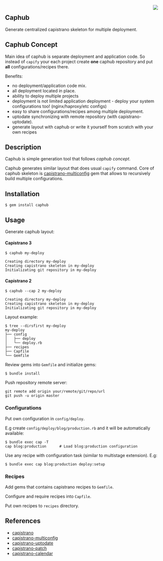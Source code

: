 <img src="https://github.com/railsware/caphub/raw/master/caphub.png" style="float:right" />

## Caphub

Generate centralized capistrano skeleton for multiple deployment.

## Caphub Concept

Main idea of caphub is separate deployment and application code. So instead of `capify` your each project create **one** caphub repository and put **all** configurations/recipes there.

Benefits:

* no deployment/application code mix.
* all deployment located in place.
* ability to deploy multiple projects
* deployment is not limited application deployment - deploy your system configurations too! (nginx/haproxy/etc configs)
* easy to share configurations/recipes among multiple deployment.
* uptodate synchronizing with remote repository (with capistrano-uptodate).
* generate layout with caphub or write it yourself from scratch with your own recipes

## Description

Caphub is simple generation tool that follows *caphub concept*.

Caphub generates similar layout that does usual `capify` command.
Core of caphub skeleton is [capistrano-multiconfig](https://github.com/railsware/capistrano-multiconfig) gem that allows to recursively build multiple configurations. 

## Installation

    $ gem install caphub

## Usage

Generate caphub layout:

#### Capistrano 3

    $ caphub my-deploy

    Creating directory my-deploy
    Creating capistrano skeleton in my-deploy
    Initializating git repository in my-deploy

#### Capistrano 2

    $ caphub --cap 2 my-deploy

    Creating directory my-deploy
    Creating capistrano skeleton in my-deploy
    Initializating git repository in my-deploy

Layout example:

    $ tree --dirsfirst my-deploy
    my-deploy
    ├── config
    │   ├── deploy
    │   └── deploy.rb
    ├── recipes
    ├── Capfile
    └── Gemfile

Review gems into `Gemfile` and initialize gems:

    $ bundle install

Push repository remote server:

    git remote add origin your/remote/git/repo/url
    git push -u origin master

### Configurations

Put own configuration in `config/deploy`. 

E.g create `config/deploy/blog/production.rb` and it will be automatically available:

    $ bundle exec cap -T
    cap blog:production      # Load blog:production configuration

Use any recipe with configuration task (similar to multistage extension). E.g:

    $ bundle exec cap blog:production deploy:setup

### Recipes

Add gems that contains capistrano recipes to `Gemfile`.

Configure and require recipes into `Capfile`.

Put own recipes to `recipes` directory.

## References

* [capistrano](https://github.com/capistrano/capistrano)
* [capistrano-multiconfig](https://github.com/railsware/capistrano-multiconfig)
* [capistrano-uptodate](https://github.com/railsware/capistrano-uptodate#readme)
* [capistrano-patch](https://github.com/railsware/capistrano-patch#readme)
* [capistrano-calendar](https://github.com/railsware/capistrano-calendar#readme)

